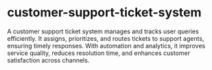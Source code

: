 # customer-support-ticket-system
A customer support ticket system manages and tracks user queries efficiently. It assigns, prioritizes, and routes tickets to support agents, ensuring timely responses. With automation and analytics, it improves service quality, reduces resolution time, and enhances customer satisfaction across channels.
